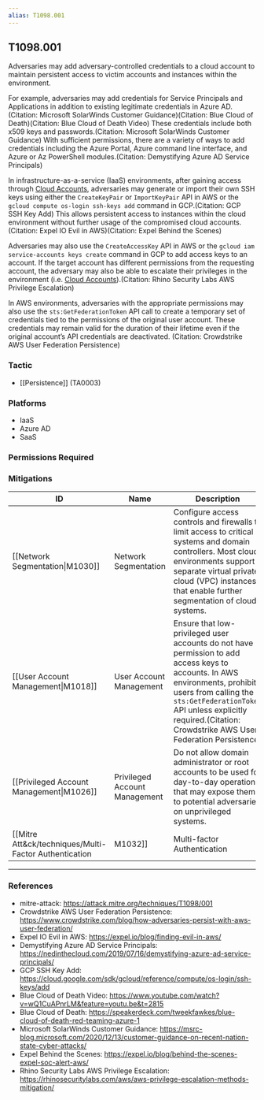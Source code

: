 ```yaml
---
alias: T1098.001
---
```


## T1098.001

Adversaries may add adversary-controlled credentials to a cloud account to maintain persistent access to victim accounts and instances within the environment.

For example, adversaries may add credentials for Service Principals and Applications in addition to existing legitimate credentials in Azure AD.(Citation: Microsoft SolarWinds Customer Guidance)(Citation: Blue Cloud of Death)(Citation: Blue Cloud of Death Video) These credentials include both x509 keys and passwords.(Citation: Microsoft SolarWinds Customer Guidance) With sufficient permissions, there are a variety of ways to add credentials including the Azure Portal, Azure command line interface, and Azure or Az PowerShell modules.(Citation: Demystifying Azure AD Service Principals)

In infrastructure-as-a-service (IaaS) environments, after gaining access through [Cloud Accounts](https://attack.mitre.org/techniques/T1078/004), adversaries may generate or import their own SSH keys using either the <code>CreateKeyPair</code> or <code>ImportKeyPair</code> API in AWS or the <code>gcloud compute os-login ssh-keys add</code> command in GCP.(Citation: GCP SSH Key Add) This allows persistent access to instances within the cloud environment without further usage of the compromised cloud accounts.(Citation: Expel IO Evil in AWS)(Citation: Expel Behind the Scenes)

Adversaries may also use the <code>CreateAccessKey</code> API in AWS or the <code>gcloud iam service-accounts keys create</code> command in GCP to add access keys to an account. If the target account has different permissions from the requesting account, the adversary may also be able to escalate their privileges in the environment (i.e. [Cloud Accounts](https://attack.mitre.org/techniques/T1078/004)).(Citation: Rhino Security Labs AWS Privilege Escalation)

In AWS environments, adversaries with the appropriate permissions may also use the `sts:GetFederationToken` API call to create a temporary set of credentials tied to the permissions of the original user account. These credentials may remain valid for the duration of their lifetime even if the original account’s API credentials are deactivated.
(Citation: Crowdstrike AWS User Federation Persistence)


### Tactic
- [[Persistence]] (TA0003)

### Platforms
- IaaS
- Azure AD
- SaaS

### Permissions Required

### Mitigations

| ID | Name | Description |
| --- | --- | --- |
| [[Network Segmentation\|M1030]] | Network Segmentation | Configure access controls and firewalls to limit access to critical systems and domain controllers. Most cloud environments support separate virtual private cloud (VPC) instances that enable further segmentation of cloud systems. |
| [[User Account Management\|M1018]] | User Account Management | Ensure that low-privileged user accounts do not have permission to add access keys to accounts. In AWS environments, prohibit users from calling the `sts:GetFederationToken` API unless explicitly required.(Citation: Crowdstrike AWS User Federation Persistence) |
| [[Privileged Account Management\|M1026]] | Privileged Account Management | Do not allow domain administrator or root accounts to be used for day-to-day operations that may expose them to potential adversaries on unprivileged systems. |
| [[Mitre Att&ck/techniques/Multi-Factor Authentication|M1032]] | Multi-factor Authentication | Use multi-factor authentication for user and privileged accounts. Consider enforcing multi-factor authentication for the <code>CreateKeyPair</code> and <code>ImportKeyPair</code> API calls through IAM policies.(Citation: Expel IO Evil in AWS) |


---
### References

- mitre-attack: https://attack.mitre.org/techniques/T1098/001
- Crowdstrike AWS User Federation Persistence: https://www.crowdstrike.com/blog/how-adversaries-persist-with-aws-user-federation/
- Expel IO Evil in AWS: https://expel.io/blog/finding-evil-in-aws/
- Demystifying Azure AD Service Principals: https://nedinthecloud.com/2019/07/16/demystifying-azure-ad-service-principals/
- GCP SSH Key Add: https://cloud.google.com/sdk/gcloud/reference/compute/os-login/ssh-keys/add
- Blue Cloud of Death Video: https://www.youtube.com/watch?v=wQ1CuAPnrLM&feature=youtu.be&t=2815
- Blue Cloud of Death: https://speakerdeck.com/tweekfawkes/blue-cloud-of-death-red-teaming-azure-1
- Microsoft SolarWinds Customer Guidance: https://msrc-blog.microsoft.com/2020/12/13/customer-guidance-on-recent-nation-state-cyber-attacks/
- Expel Behind the Scenes: https://expel.io/blog/behind-the-scenes-expel-soc-alert-aws/
- Rhino Security Labs AWS Privilege Escalation: https://rhinosecuritylabs.com/aws/aws-privilege-escalation-methods-mitigation/
